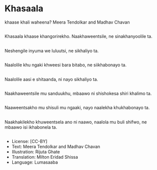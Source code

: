# Khasaala
khaase khali
waheena?
Meera Tendolkar and
Madhav Chavan

##
Khasaala khaase
khangorirekho.
Naakhaweentsile, ne
sinakhanyoolile ta.


##
Neshengile inyuma we
luluutsi, ne sikhaliyo ta.


##
Naalolile khu ngaki
khweesi bara bitabo, ne
siikhabonayo ta.


##
Naalolile aasi e
shitaanda, ni nayo
sikhaliyo ta.


##
Naakhaweentsile mu
sanduukhu, mbaawo ni
shishokesa shiri
khalimo ta.


##
Naaweentsakho mu
shisuli mu ngaaki, nayo
naalekha
khukhabonayo ta.


##
Naakhakilekho
khuweentsela ano ni
naawo, naalola mu buli
shifwo, ne mbaawo isi
ikhabonela ta.


##

##
* License: [CC-BY]
* Text: Meera Tendolkar and Madhav Chavan
* Illustration: Rijuta Ghate
* Translation: Milton Eridad Shissa
* Language: Lumasaaba

